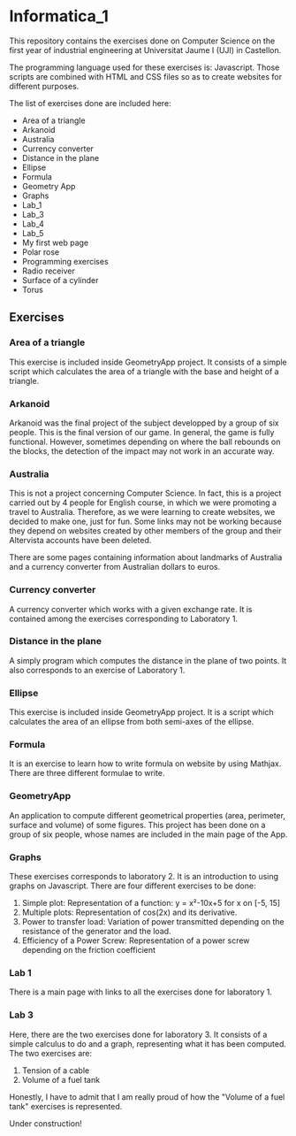 # Informatica_1
This repository contains the exercises done on Computer Science on the first year of industrial engineering at Universitat Jaume I (UJI) in Castellon.

The programming language used for these exercises is: Javascript. Those scripts are combined with HTML and CSS files so as to create websites for different purposes.

The list of exercises done are included here:
* Area of a triangle
* Arkanoid
* Australia
* Currency converter
* Distance in the plane
* Ellipse
* Formula
* Geometry App
* Graphs
* Lab_1
* Lab_3
* Lab_4
* Lab_5
* My first web page
* Polar rose
* Programming exercises
* Radio receiver
* Surface of a cylinder
* Torus

## Exercises
### Area of a triangle
This exercise is included inside GeometryApp project. It consists of a simple script which calculates the area of a triangle with the base and height of a triangle.

### Arkanoid
Arkanoid was the final project of the subject developped by a group of six people. This is the final version of our game.
In general, the game is fully functional. However, sometimes depending on where the ball rebounds on the blocks, the detection of the impact may not work in an accurate way. 

### Australia
This is not a project concerning Computer Science. In fact, this is a project carried out by 4 people for English course, in which we were promoting a travel to Australia. Therefore, as we were learning to create websites, we decided to make one, just for fun.
Some links may not be working because they depend on websites created by other members of the group and their Altervista accounts have been deleted.

There are some pages containing information about landmarks of Australia and a currency converter from Australian dollars to euros.

### Currency converter
A currency converter which works with a given exchange rate. It is contained among the exercises corresponding to Laboratory 1.

### Distance in the plane
A simply program which computes the distance in the plane of two points.
It also corresponds to an exercise of Laboratory 1.

### Ellipse
This exercise is included inside GeometryApp project. It is a script which calculates the area of an ellipse from both semi-axes of the ellipse.

### Formula
It is an exercise to learn how to write formula on website by using Mathjax. There are three different formulae to write.

### GeometryApp
An application to compute different geometrical properties (area, perimeter, surface and volume) of some figures. This project has been done on a group of six people, whose names are included in the main page of the App.

### Graphs
These exercises corresponds to laboratory 2. It is an introduction to using graphs on Javascript. There are four different exercises to be done:
1. Simple plot: Representation of a function: y = x²-10x+5 for x on [-5, 15]
1. Multiple plots: Representation of cos(2x) and its derivative.
1. Power to transfer load: Variation of power transmitted depending on the resistance of the generator and the load.
1. Efficiency of a Power Screw: Representation of a power screw depending on the friction coefficient

### Lab 1
There is a main page with links to all the exercises done for laboratory 1.

### Lab 3
Here, there are the two exercises done for laboratory 3. It consists of a simple calculus to do and a graph, representing what it has been computed. The two exercises are:
1. Tension of a cable
1. Volume of a fuel tank

Honestly, I have to admit that I am really proud of how the "Volume of a fuel tank" exercises is represented.

Under construction!
